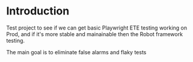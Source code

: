 # Introduction 
Test project to see if we can get basic Playwright ETE testing working on Prod,
and if it's more stable and mainainable then the Robot framework testing.

The main goal is to eliminate false alarms and flaky tests
